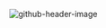 ![github-header-image](https://user-images.githubusercontent.com/76938027/165222155-3a44c09e-55b8-4d05-ba3e-1f5cea2cd83d.png)
